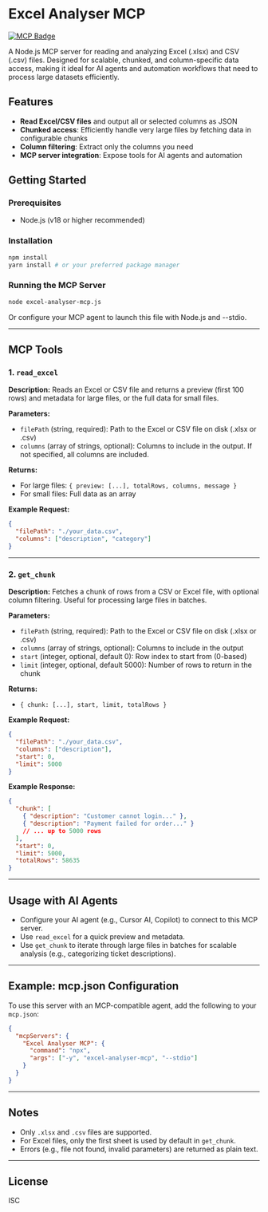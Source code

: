# Excel Analyser MCP

[![MCP Badge](https://lobehub.com/badge/mcp/contactakagrawal-excel-analyser-mcp)](https://lobehub.com/mcp/contactakagrawal-excel-analyser-mcp)

A Node.js MCP server for reading and analyzing Excel (.xlsx) and CSV (.csv) files. Designed for scalable, chunked, and column-specific data access, making it ideal for AI agents and automation workflows that need to process large datasets efficiently.

## Features
- **Read Excel/CSV files** and output all or selected columns as JSON
- **Chunked access**: Efficiently handle very large files by fetching data in configurable chunks
- **Column filtering**: Extract only the columns you need
- **MCP server integration**: Expose tools for AI agents and automation

## Getting Started

### Prerequisites
- Node.js (v18 or higher recommended)

### Installation
```bash
npm install
yarn install # or your preferred package manager
```

### Running the MCP Server
```bash
node excel-analyser-mcp.js
```

Or configure your MCP agent to launch this file with Node.js and --stdio.

---

## MCP Tools

### 1. `read_excel`
**Description:** Reads an Excel or CSV file and returns a preview (first 100 rows) and metadata for large files, or the full data for small files.

**Parameters:**
- `filePath` (string, required): Path to the Excel or CSV file on disk (.xlsx or .csv)
- `columns` (array of strings, optional): Columns to include in the output. If not specified, all columns are included.

**Returns:**
- For large files: `{ preview: [...], totalRows, columns, message }`
- For small files: Full data as an array

**Example Request:**
```json
{
  "filePath": "./your_data.csv",
  "columns": ["description", "category"]
}
```

---

### 2. `get_chunk`
**Description:** Fetches a chunk of rows from a CSV or Excel file, with optional column filtering. Useful for processing large files in batches.

**Parameters:**
- `filePath` (string, required): Path to the Excel or CSV file on disk (.xlsx or .csv)
- `columns` (array of strings, optional): Columns to include in the output
- `start` (integer, optional, default 0): Row index to start from (0-based)
- `limit` (integer, optional, default 5000): Number of rows to return in the chunk

**Returns:**
- `{ chunk: [...], start, limit, totalRows }`

**Example Request:**
```json
{
  "filePath": "./your_data.csv",
  "columns": ["description"],
  "start": 0,
  "limit": 5000
}
```

**Example Response:**
```json
{
  "chunk": [
    { "description": "Customer cannot login..." },
    { "description": "Payment failed for order..." }
    // ... up to 5000 rows
  ],
  "start": 0,
  "limit": 5000,
  "totalRows": 58635
}
```

---

## Usage with AI Agents
- Configure your AI agent (e.g., Cursor AI, Copilot) to connect to this MCP server.
- Use `read_excel` for a quick preview and metadata.
- Use `get_chunk` to iterate through large files in batches for scalable analysis (e.g., categorizing ticket descriptions).

---

## Example: mcp.json Configuration
To use this server with an MCP-compatible agent, add the following to your `mcp.json`:

```json
{
  "mcpServers": {
    "Excel Analyser MCP": {
      "command": "npx",
      "args": ["-y", "excel-analyser-mcp", "--stdio"]
    }
  }
}
```

---

## Notes
- Only `.xlsx` and `.csv` files are supported.
- For Excel files, only the first sheet is used by default in `get_chunk`.
- Errors (e.g., file not found, invalid parameters) are returned as plain text.

---

## License
ISC 